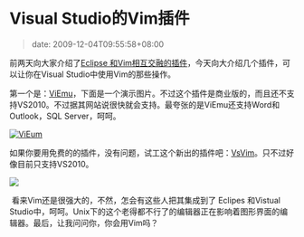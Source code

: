 # Visual Studio的Vim插件
>date: 2009-12-04T09:55:58+08:00


前两天向大家介绍了[Eclipse 和Vim相互交融的插件](https://coolshell.cn/articles/1837.html)，今天向大介绍几个插件，可以让你在Visual Studio中使用Vim的那些操作。


第一个是：[ViEmu](http://www.viemu.com/)，下面是一个演示图片。不过这个插件是商业版的，而且还不支持VS2010。不过据其网站说很快就会支持。最夸张的是ViEmu还支持Word和Outlook，SQL Server，呵呵。


[![](http://www.viemu.com/viemu-movie.gif "ViEum")](http://www.viemu.com/viemu-movie.gif)


如果你要用免费的的插件，没有问题，试工这个新出的插件吧：[VsVim](http://visualstudiogallery.msdn.microsoft.com/en-us/59ca71b3-a4a3-46ca-8fe1-0e90e3f79329)。只不过好像目前只支持VS2010。


![](http://visualstudiogallery.msdn.microsoft.com/en-us/59ca71b3-a4a3-46ca-8fe1-0e90e3f79329/image/file/6397)


 看来Vim还是很强大的，不然，怎会有这些人把其集成到了 Eclipes 和Vistual Studio中，呵呵。Unix下的这个老得都不行了的编辑器正在影响着图形界面的编辑器。最后，让我问问你，你会用Vim吗？

